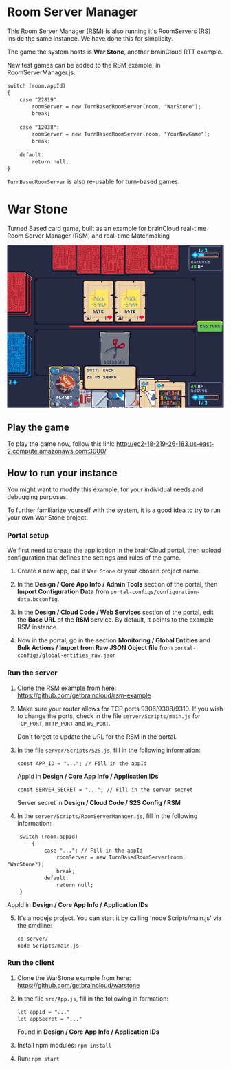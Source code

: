 # Room Server Manager #

This Room Server Manager (RSM) is also running it's RoomServers (RS) inside the same instance. We have done this for simplicity.


The game the system hosts is **War Stone**, another brainCloud RTT example.


New test games can be added to the RSM example, in RoomServerManager.js:

```
switch (room.appId)
{
    case "22819":
        roomServer = new TurnBasedRoomServer(room, "WarStone");
        break;

    case "12038":
        roomServer = new TurnBasedRoomServer(room, "YourNewGame");
        break;
        
    default:
        return null;
}
```

`TurnBasedRoomServer` is also re-usable for turn-based games.





# War Stone #
Turned Based card game, built as an example for brainCloud real-time Room Server Manager (RSM) and real-time Matchmaking

![](screenshots/warstone.png)

## Play the game ##
To play the game now, follow this link:
http://ec2-18-219-26-183.us-east-2.compute.amazonaws.com:3000/

## How to run your instance ##
You might want to modify this example, for your individual needs and debugging purposes. 

To further familiarize yourself with the system, it is a good idea to try to run your own War Stone project.

### Portal setup ###
We first need to create the application in the brainCloud portal, then upload configuration that defines the settings and rules of the game.
1. Create a new app, call it `War Stone` or your chosen project name.

2. In the **Design / Core App Info / Admin Tools** section of the portal, then **Import Configuration Data** from `portal-configs/configuration-data.bcconfig`.
3. In the **Design / Cloud Code / Web Services** section of the portal, edit the **Base URL** of the **RSM** service. By default, it points to the example RSM instance.
4. Now in the portal, go in the section **Monitoring / Global Entities** and **Bulk Actions / Import from Raw JSON Object file** from `portal-configs/global-entities_raw.json`

### Run the server ###
1. Clone the RSM example from here: https://github.com/getbraincloud/rsm-example
2. Make sure your router allows for TCP ports 9306/9308/9310. If you wish to change the ports, check in the file `server/Scripts/main.js` for `TCP_PORT`, `HTTP_PORT` and `WS_PORT`.

   Don't forget to update the URL for the RSM in the portal.
3. In the file `server/Scripts/S2S.js`, fill in the following information:
   ```
   const APP_ID = "..."; // Fill in the appId
   ```
   AppId in **Design / Core App Info / Application IDs**
   ```
   const SERVER_SECRET = "..."; // Fill in the server secret
   ```
   Server secret in **Design /  Cloud Code / S2S Config / RSM**
4. In the `server/Scripts/RoomServerManager.js`, fill in the following information:

```
    switch (room.appId)
        {
            case "...": // Fill in the appId
                roomServer = new TurnBasedRoomServer(room, "WarStone");
                break;
            default:
                return null;
    }
```
  AppId in **Design / Core App Info / Application IDs**

5. It's a nodejs project. You can start it by calling 'node Scripts/main.js' via the cmdline:
   ```
   cd server/
   node Scripts/main.js
   ```

### Run the client ###
1. Clone the WarStone example from here: https://github.com/getbraincloud/warstone

2. In the file `src/App.js`, fill in the following in formation:
   ```
   let appId = "..."
   let appSecret = "..."
   ```
   Found in **Design / Core App Info / Application IDs**
3. Install npm modules: `npm install`
4. Run: `npm start`
